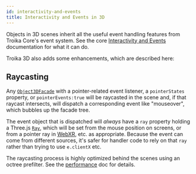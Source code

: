 ```yaml
---
id: interactivity-and-events
title: Interactivity and Events in 3D
---
```


Objects in 3D scenes inherit all the useful event handling features from Troika Core's event system. See the core [Interactivity and Events](../troika-core/interactivity-and-events.md) documentation for what it can do.

Troika 3D also adds some enhancements, which are described here:

## Raycasting

Any [`Object3DFacade`](./objects.md#object3dfacade) with a pointer-related event listener, a `pointerStates` property, or `pointerEvents:true` will be raycasted in the scene and, if that raycast intersects, will dispatch a corresponding event like "mouseover", which bubbles up the facade tree.

The event object that is dispatched will _always_ have a `ray` property holding a Three.js [`Ray`](https://threejs.org/docs/#api/en/math/Ray), which will be set from the mouse position on screens, or from a pointer ray in [WebXR](../troika-xr/index.md), etc. as appropriate. Because the event can come from different sources, it's safer for handler code to rely on that `ray` rather than trying to use `e.clientX` etc.

The raycasting process is highly optimized behind the scenes using an octree prefilter. See the [performance](./performance.md#raycasting) doc for details.


